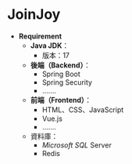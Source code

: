 # JoinJoy

- **Requirement**
    - **Java JDK**：
        - 版本：17
    - **後端（Backend）**：
        - Spring Boot
        - Spring Security
        - …….
    - **前端（Frontend）**：
        - HTML、CSS、JavaScript
        - Vue.js
        - …….
    - 資料庫：
        - *Microsoft SQL* Server
        - Redis
